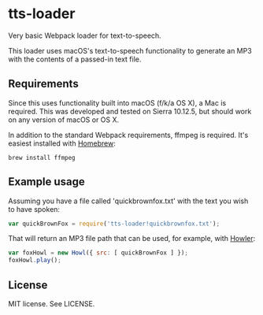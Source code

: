 # tts-loader

Very basic Webpack loader for text-to-speech.

This loader uses macOS's text-to-speech functionality to generate an MP3 with the contents of a passed-in text file.

## Requirements

Since this uses functionality built into macOS (f/k/a OS X), a Mac is required. This was developed and tested on Sierra 
10.12.5, but should work on any version of macOS or OS X.

In addition to the standard Webpack requirements, ffmpeg is required. It's easiest installed with
[Homebrew](https://brew.sh):

`brew install ffmpeg`

## Example usage

Assuming you have a file called 'quickbrownfox.txt' with the text you wish to have spoken:

```javascript
var quickBrownFox = require('tts-loader!quickbrownfox.txt');
```

That will return an MP3 file path that can be used, for example, with [Howler](https://howlerjs.com):

```javascript
var foxHowl = new Howl({ src: [ quickBrownFox ] });
foxHowl.play();
```

## License

MIT license. See LICENSE.
